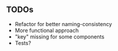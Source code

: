 ## TODOs

- Refactor for better naming-consistency
- More functional approach
- "key" missing for some components
- Tests?

